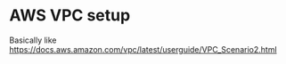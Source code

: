 # AWS VPC setup

Basically like <https://docs.aws.amazon.com/vpc/latest/userguide/VPC_Scenario2.html>
